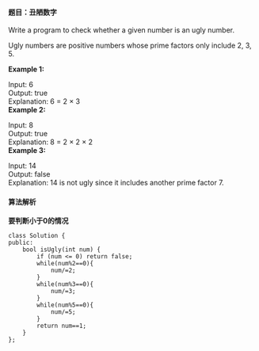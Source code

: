 #### 题目：丑陋数字
Write a program to check whether a given number is an ugly number.<br>

Ugly numbers are positive numbers whose prime factors only include 2, 3, 5.<br>

**Example 1:**<br>

Input: 6<br>
Output: true<br>
Explanation: 6 = 2 × 3<br>
**Example 2:**<br>

Input: 8<br>
Output: true<br>
Explanation: 8 = 2 × 2 × 2<br>
**Example 3:**<br>

Input: 14<br>
Output: false<br> 
Explanation: 14 is not ugly since it includes another prime factor 7.<br>

#### 算法解析
**要判断小于0的情况**
```
class Solution {
public:
    bool isUgly(int num) {
        if (num <= 0) return false;
        while(num%2==0){
            num/=2;
        }
        while(num%3==0){
            num/=3;
        }
        while(num%5==0){
            num/=5;
        }
        return num==1;
    }
};
```

